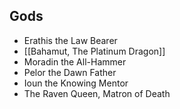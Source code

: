 
## Gods

* Erathis the Law Bearer
* [[Bahamut, The Platinum Dragon]]
* Moradin the All-Hammer
* Pelor the Dawn Father
* Ioun the Knowing Mentor
* The Raven Queen, Matron of Death
